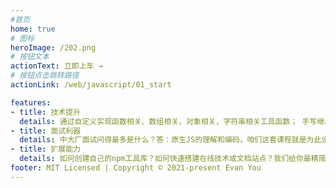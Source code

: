 ```yaml
---
#首页
home: true  
# 图标
heroImage: /202.png
# 按钮文本
actionText: 立即上车 →
# 按钮点击跳转路径
actionLink: /web/javascript/01_start

features: 
- title: 技术提升
  details: 通过自定义实现函数相关、数组相关、对象相关，字符串相关工具函数； 手写继承、DOM事件监听、ajax请求、事件总线、消息订阅-发布、Promise。极大提升对JS核心技术的理解和编码能力
- title: 面试利器
  details: 中大厂面试问得最多是什么？答：原生JS的理解和编码，咱们这套课程就是为此设计的。
- title: 扩展能力
  details: 如何创建自己的npm工具库？如何快速搭建在线技术或文档站点？我们给你最精简的答案。
footer: MIT Licensed | Copyright © 2021-present Evan You
---
```


